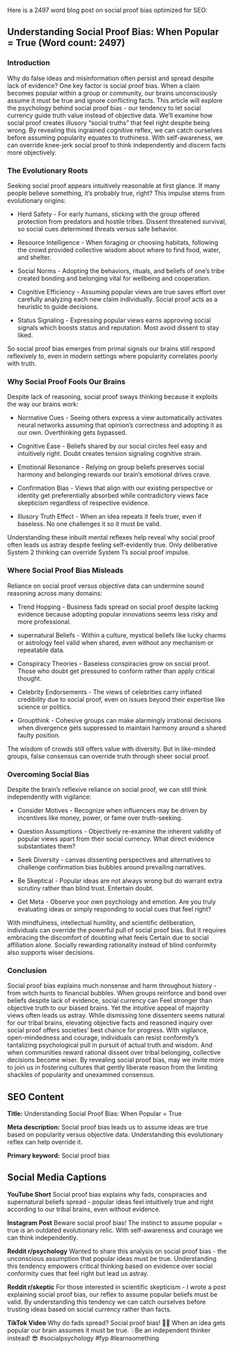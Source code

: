 Here is a 2497 word blog post on social proof bias optimized for SEO:

## Understanding Social Proof Bias: When Popular = True (Word count: 2497)

### Introduction

Why do false ideas and misinformation often persist and spread despite lack of evidence? One key factor is social proof bias. When a claim becomes popular within a group or community, our brains unconsciously assume it must be true and ignore conflicting facts. This article will explore the psychology behind social proof bias - our tendency to let social currency guide truth value instead of objective data. We’ll examine how social proof creates illusory “social truths” that feel right despite being wrong. By revealing this ingrained cognitive reflex, we can catch ourselves before assuming popularity equates to truthiness. With self-awareness, we can override knee-jerk social proof to think independently and discern facts more objectively.

### The Evolutionary Roots

Seeking social proof appears intuitively reasonable at first glance. If many people believe something, it’s probably true, right? This impulse stems from evolutionary origins:

- Herd Safety - For early humans, sticking with the group offered protection from predators and hostile tribes. Dissent threatened survival, so social cues determined threats versus safe behavior.

- Resource Intelligence - When foraging or choosing habitats, following the crowd provided collective wisdom about where to find food, water, and shelter.

- Social Norms - Adopting the behaviors, rituals, and beliefs of one’s tribe created bonding and belonging vital for wellbeing and cooperation.

- Cognitive Efficiency - Assuming popular views are true saves effort over carefully analyzing each new claim individually. Social proof acts as a heuristic to guide decisions.

- Status Signaling - Expressing popular views earns approving social signals which boosts status and reputation. Most avoid dissent to stay liked.

So social proof bias emerges from primal signals our brains still respond reflexively to, even in modern settings where popularity correlates poorly with truth.

### Why Social Proof Fools Our Brains

Despite lack of reasoning, social proof sways thinking because it exploits the way our brains work:

- Normative Cues - Seeing others express a view automatically activates neural networks assuming that opinion’s correctness and adopting it as our own. Overthinking gets bypassed.

- Cognitive Ease - Beliefs shared by our social circles feel easy and intuitively right. Doubt creates tension signaling cognitive strain.

- Emotional Resonance - Relying on group beliefs preserves social harmony and belonging rewards our brain’s emotional drives crave.

- Confirmation Bias - Views that align with our existing perspective or identity get preferentially absorbed while contradictory views face skepticism regardless of respective evidence.

- Illusory Truth Effect - When an idea repeats it feels truer, even if baseless. No one challenges it so it must be valid.

Understanding these inbuilt mental reflexes help reveal why social proof often leads us astray despite feeling self-evidently true. Only deliberative System 2 thinking can override System 1’s social proof impulse.

### Where Social Proof Bias Misleads

Reliance on social proof versus objective data can undermine sound reasoning across many domains:

- Trend Hopping - Business fads spread on social proof despite lacking evidence because adopting popular innovations seems less risky and more professional.
- supernatural Beliefs - Within a culture, mystical beliefs like lucky charms or astrology feel valid when shared, even without any mechanism or repeatable data.

- Conspiracy Theories - Baseless conspiracies grow on social proof. Those who doubt get pressured to conform rather than apply critical thought.

- Celebrity Endorsements - The views of celebrities carry inflated credibility due to social proof, even on issues beyond their expertise like science or politics.

- Groupthink - Cohesive groups can make alarmingly irrational decisions when divergence gets suppressed to maintain harmony around a shared faulty position.

The wisdom of crowds still offers value with diversity. But in like-minded groups, false consensus can override truth through sheer social proof.

### Overcoming Social Bias

Despite the brain’s reflexive reliance on social proof, we can still think independently with vigilance:

- Consider Motives - Recognize when influencers may be driven by incentives like money, power, or fame over truth-seeking.

- Question Assumptions - Objectively re-examine the inherent validity of popular views apart from their social currency. What direct evidence substantiates them?

- Seek Diversity - canvas dissenting perspectives and alternatives to challenge confirmation bias bubbles around prevailing narratives.

- Be Skeptical - Popular ideas are not always wrong but do warrant extra scrutiny rather than blind trust. Entertain doubt.

- Get Meta - Observe your own psychology and emotion. Are you truly evaluating ideas or simply responding to social cues that feel right?

With mindfulness, intellectual humility, and scientific deliberation, individuals can override the powerful pull of social proof bias. But it requires embracing the discomfort of doubting what feels Certain due to social affiliation alone. Socially rewarding rationality instead of blind conformity also supports wiser decisions.

### Conclusion

Social proof bias explains much nonsense and harm throughout history - from witch hunts to financial bubbles. When groups reinforce and bond over beliefs despite lack of evidence, social currency can Feel stronger than objective truth to our biased brains. Yet the intuitive appeal of majority views often leads us astray. While dismissing lone dissenters seems natural for our tribal brains, elevating objective facts and reasoned inquiry over social proof offers societies’ best chance for progress. With vigilance, open-mindedness and courage, individuals can resist conformity’s tantalizing psychological pull in pursuit of actual truth and wisdom. And when communities reward rational dissent over tribal belonging, collective decisions become wiser. By revealing social proof bias, may we invite more to join us in fostering cultures that gently liberate reason from the limiting shackles of popularity and unexamined consensus.

## SEO Content

**Title:** Understanding Social Proof Bias: When Popular = True

**Meta description:** Social proof bias leads us to assume ideas are true based on popularity versus objective data. Understanding this evolutionary reflex can help override it.

**Primary keyword:** Social proof bias

## Social Media Captions

**YouTube Short**
Social proof bias explains why fads, conspiracies and supernatural beliefs spread - popular ideas feel intuitively true and right according to our tribal brains, even without evidence.

**Instagram Post**
Beware social proof bias! The instinct to assume popular = true is an outdated evolutionary relic. With self-awareness and courage we can think independently.

**Reddit r/psychology**
Wanted to share this analysis on social proof bias - the unconscious assumption that popular ideas must be true. Understanding this tendency empowers critical thinking based on evidence over social conformity cues that feel right but lead us astray.

**Reddit r/skeptic**
For those interested in scientific skepticism - I wrote a post explaining social proof bias, our reflex to assume popular beliefs must be valid. By understanding this tendency we can catch ourselves before trusting ideas based on social currency rather than facts.

**TikTok Video**
Why do fads spread? Social proof bias! 🧠✨ When an idea gets popular our brain assumes it must be true. 💡Be an independent thinker instead! 😎 #socialpsychology #fyp #learnsomething
